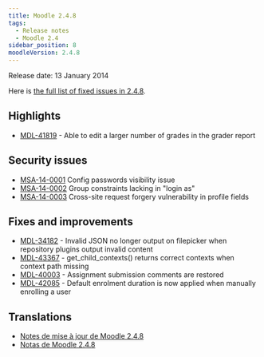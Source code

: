 ```yaml
---
title: Moodle 2.4.8
tags:
  - Release notes
  - Moodle 2.4
sidebar_position: 8
moodleVersion: 2.4.8
---
```


Release date: 13 January 2014

Here is [the full list of fixed issues in 2.4.8](https://moodle.atlassian.net/secure/IssueNavigator!executeAdvanced.jspa?jqlQuery=project+%3D+mdl+AND+resolution+%3D+fixed+AND+fixVersion+in+%28%222.4.8%22%29+ORDER+BY+priority+DESC&runQuery=true&clear=true).

## Highlights

- [MDL-41819](https://moodle.atlassian.net/browse/MDL-41819) - Able to edit a larger number of grades in the grader report

## Security issues

- [MSA-14-0001](https://moodle.org/mod/forum/discuss.php?d=252414) Config passwords visibility issue
- [MSA-14-0002](https://moodle.org/mod/forum/discuss.php?d=252415) Group constraints lacking in "login as"
- [MSA-14-0003](https://moodle.org/mod/forum/discuss.php?d=252416) Cross-site request forgery vulnerability in profile fields

## Fixes and improvements

- [MDL-34182](https://moodle.atlassian.net/browse/MDL-34182) - Invalid JSON no longer output on filepicker when repository plugins output invalid content
- [MDL-43367](https://moodle.atlassian.net/browse/MDL-43367) - get_child_contexts() returns correct contexts when context path missing
- [MDL-40003](https://moodle.atlassian.net/browse/MDL-40003) - Assignment submission comments are restored
- [MDL-42085](https://moodle.atlassian.net/browse/MDL-42085) - Default enrolment duration is now applied when manually enrolling a user

## Translations

- [Notes de mise à jour de Moodle 2.4.8](https://docs.moodle.org/fr/Notes_de_mise_à_jour_de_Moodle_2.4.8)
- [Notas de Moodle 2.4.8](https://docs.moodle.org/es/Notas_de_Moodle_2.4.8)
